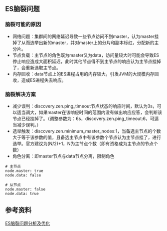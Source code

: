 ## ES脑裂问题
### 脑裂可能的原因

* 网络问题：集群间的网络延迟导致一些节点访问不到master，认为master挂掉了从而选举出新的master，并对master上的分片和副本标红，分配新的主分片。
* 节点负载：主节点的角色既为master又为data，访问量较大时可能会导致ES停止响应造成大面积延迟，此时其他节点得不到主节点的响应认为主节点挂掉了，会重新选取主节点。
* 内存回收：data节点上的ES进程占用的内存较大，引发JVM的大规模内存回收，造成ES进程失去响应。

### 脑裂解决方案
* 减少误判：discovery.zen.ping_timeout节点状态的响应时间，默认为3s，可以适当调大，如果master在该响应时间的范围内没有做出响应应答，会判断该节点已经挂掉了。（调整参数为：6s，discovery.zen.ping_timeout:6，可适当减少误判。）
* 选举触发：discovery.zen.minimum_master_nodes:1，当备选主节点的个数大于等于该参数的值，且备选主节点中有该参数个节点认为主节点挂了，进行选举。官方建议为(N/2)+1，N为主节点个数（即有资格成为主节点的节点个数）
* 角色分离：即master节点与data节点分离，限制角色

```
# 主节点
node.master: true
node.data: false

# 从节点
node.master: false
node.data: true
```

## 参考资料
[ES脑裂问题分析及优化](https://blog.csdn.net/kakaluoteyy/article/details/81068387)
